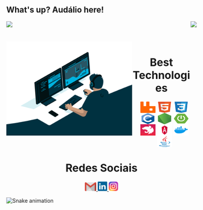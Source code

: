 ## What's up? Audálio here!

<div>
  
  <img  height="180em" src="https://github-readme-stats.vercel.app/api?username=AudalioJunior&show_icons=true&theme=great-gatsby&include_all_commits=true&count_private=true"/>
  <img align="right" height="180em" src="https://github-readme-stats.vercel.app/api/top-langs/?username=AudalioJunior&layout=compact&langs_count=16&theme=great-gatsby"/>
</div>
<br>

<div  align="center"> 
  <div style="display: inline_block"><br>
    <img align="left" height="250" alt="coding-time" src="code.gif">
    <h1 align="center">Best Technologies</h1>
    <!-- <img align="center" height="30" width="40" alt="js-icon"  src="https://raw.githubusercontent.com/devicons/devicon/master/icons/javascript/javascript-plain.svg"> -->
    <img align="center" height="30" width="40" alt="react-icon" src="rabbitmq.png">
    <img align="center" height="30" width="40" alt="html-icon" src="https://raw.githubusercontent.com/devicons/devicon/master/icons/html5/html5-original.svg">
    <img align="center" height="30" width="40" alt="css-icon" src="https://raw.githubusercontent.com/devicons/devicon/master/icons/css3/css3-original.svg">
    <img align="center" height="30" width="40" alt="c-icon" src="https://raw.githubusercontent.com/devicons/devicon/master/icons/c/c-original.svg">
    <img align="center" height="30" width="40" alt="nodejs-icon" src="https://raw.githubusercontent.com/devicons/devicon/master/icons/nodejs/nodejs-original.svg">
    <img align="center" height="30" width="40" alt="spring" src="spring-boot.png">
    <img align="center" height="30" width="40" alt="nest" src="nest.png">
    <img align="center" height="30" width="40" alt="angular" src="logo-angular.png">
    <img align="center" height="30" width="40" alt="docker" src="docker.png">
    <img align="center" height="30" width="40" alt="java" src="https://raw.githubusercontent.com/devicons/devicon/master/icons/java/java-original.svg">
   </div>
    
  
  <h1 align="center">Redes Sociais</h1>
    <a href = "mailto: audalio.junior6@gmail.com">
      <img width="30" src="gmail.svg">
    </a>
    <a href = "https://www.linkedin.com/in/audalio-jr7/">
      <img width="25" src="linkedin.svg">
    </a>
    <a href = "https://www.instagram.com/dalio_jhun/">
      <img width="25" src="instagram.png">
    </a>
</div>
  
![Snake animation](https://github.com/AudalioJunior/AudalioJunior/blob/output/github-contribution-grid-snake.svg)
